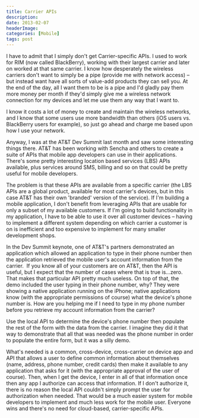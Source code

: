 ```yaml
---
title: Carrier APIs
description: 
date: 2013-02-07
headerImage: 
categories: [Mobile]
tags: post
---
```


I have to admit that I simply don't get Carrier-specific APIs. I used to work for RIM (now called BlackBerry), working with their largest carrier and later on worked at that same carrier. I know how desperately the wireless carriers don't want to simply be a pipe (provide me with network access) – but instead want have all sorts of value-add products they can sell you. At the end of the day, all I want them to be is a pipe and I'd gladly pay them more money per month if they'd simply give me a wireless network connection for my devices and let me use them any way that I want to.

I know it costs a lot of money to create and maintain the wireless networks, and I know that some users use more bandwidth than others (iOS users vs. BlackBerry users for example), so just go ahead and charge me based upon how I use your network.

Anyway, I was at the AT&T Dev Summit last month and saw some interesting things there. AT&T has been working with Sencha and others to create a suite of APIs that mobile app developers can use in their applications. There's some pretty interesting location based services (LBS) APIs available, plus services around SMS, billing and so on that could be pretty useful for mobile developers.

The problem is that these APIs are available from a specific carrier (the LBS APIs are a global product, available for most carrier's devices, but in this case AT&T has their own 'branded' version of the service). If I'm building a mobile application, I don't benefit from leveraging APIs that are usable for only a subset of my available customers. If I'm going to build functionality in my application, I have to be able to use it over all customer devices – having to implement a different system depending on which carrier a customer is on is inefficient and too expensive to implement for many smaller development shops.

In the Dev Summit keynote, one of AT&T's partners demonstrated an application which allowed an application to type in their phone number then the application retrieved the mobile user's account information from the carrier.  If you know all of your customers are on AT&T, then the API is useful, but I expect that the number of cases where that is true is…zero. That makes that particular API pretty much useless. On top of that, the demo included the user typing in their phone number, why? They were showing a native application running on the iPhone; native applications know (with the appropriate permissions of course) what the device's phone number is. How are you helping me if I need to type in my phone number before you retrieve my account information from the carrier?

Use the local API to determine the device's phone number then populate the rest of the form with the data from the carrier. I imagine they did it that way to demonstrate that all that was needed was the phone number in order to populate the entire form, but it was a silly demo.

What's needed is a common, cross-device, cross-carrier on device app and API that allows a user to define common information about themselves (name, address, phone number, credit cards) then make it available to any application that asks for it (with the appropriate approval of the user of course). Then, when I get the device, I enter in all of that information once then any app I authorize can access that information. If I don't authorize it, there is no reason the local API couldn't simply prompt the user for authorization when needed. That would be a much easier system for mobile developers to implement and much less work for the mobile user. Everyone wins and there's no need for cloud-based, carrier-specific APIs.